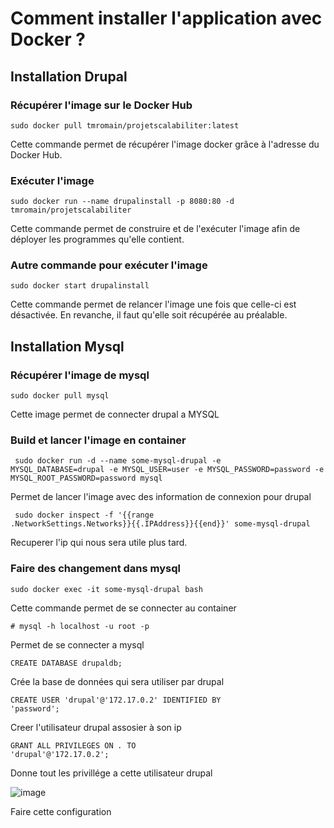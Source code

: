 # Comment installer l'application avec Docker ?

## Installation Drupal

### Récupérer l'image sur le Docker Hub

<code>sudo docker pull tmromain/projetscalabiliter:latest</code>

Cette commande permet de récupérer l'image docker grâce à l'adresse du Docker Hub.

### Exécuter l'image

<code>sudo docker run --name drupalinstall -p 8080:80 -d tmromain/projetscalabiliter</code>

Cette commande permet de construire et de l'exécuter l'image afin de déployer les programmes qu'elle contient.

### Autre commande pour exécuter l'image

<code>sudo docker start drupalinstall</code>

Cette commande permet de relancer l'image une fois que celle-ci est désactivée. En revanche, il faut qu'elle soit récupérée au préalable.


## Installation Mysql

### Récupérer l'image de mysql 

<code>sudo docker pull mysql</code>

Cette image permet de connecter drupal a MYSQL

### Build et lancer l'image en container

<code> sudo docker run -d --name some-mysql-drupal -e MYSQL_DATABASE=drupal  -e MYSQL_USER=user -e MYSQL_PASSWORD=password  -e MYSQL_ROOT_PASSWORD=password mysql </code>

Permet de lancer l'image avec des information de connexion pour drupal

<code> sudo docker inspect -f '{{range .NetworkSettings.Networks}}{{.IPAddress}}{{end}}' some-mysql-drupal </code>

Recuperer l'ip qui nous sera utile plus tard.

### Faire des changement dans mysql

<code>sudo docker exec -it some-mysql-drupal bash</code>

Cette commande permet de se connecter au container

<code># mysql -h localhost -u root -p</code>

Permet de se connecter a mysql


<code>CREATE DATABASE drupaldb;</code>

Crée la base de données qui sera utiliser par drupal 

<code>CREATE USER 'drupal'@'172.17.0.2' IDENTIFIED BY 'password';</code>

Creer l'utilisateur drupal assosier à son ip

<code>GRANT ALL PRIVILEGES ON *.* TO 'drupal'@'172.17.0.2';</code>

Donne tout les privillége a cette utilisateur drupal

![image](https://user-images.githubusercontent.com/54318639/146091250-a866a19a-2f0a-4c59-b7f1-12c3ece21405.png)

Faire cette configuration
